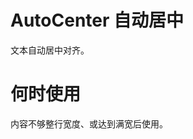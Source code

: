 # AutoCenter 自动居中

文本自动居中对齐。

# 何时使用

内容不够整行宽度、或达到满宽后使用。

<code-demo Src="Demos/Components/AutoCenter/Demos/Demo1"></code-demo>